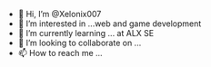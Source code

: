- 👋 Hi, I’m @Xelonix007
- 👀 I’m interested in ...web and game development 
- 🌱 I’m currently learning ... at ALX SE
- 💞️ I’m looking to collaborate on ...
- 📫 How to reach me ...

<!---
Xelonix007/Xelonix007 is a ✨ special ✨ repository because its `README.md` (this file) appears on your GitHub profile.
You can click the Preview link to take a look at your changes.
--->
